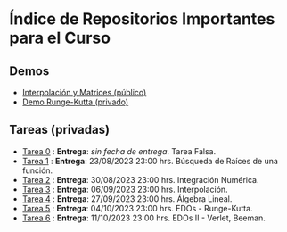 # Índice de Repositorios Importantes para el Curso

## Demos
- [Interpolación y Matrices (público)](https://github.com/uchileFI3104B-2023B/demo-interpolacion-algebra-lineal)
- [Demo Runge-Kutta (privado)](https://github.com/uchileFI3104B-2023B/demo-rk2)

## Tareas (privadas)

- [Tarea 0](https://github.com/uchileFI3104B-2023B/tarea-falsa-template) : **Entrega**: *sin fecha de entrega*. Tarea Falsa. 
- [Tarea 1](https://github.com/uchileFI3104B-2023B/01-tarea-template) : **Entrega**: 23/08/2023 23:00 hrs. Búsqueda de Raíces de una función.
- [Tarea 2](https://github.com/uchileFI3104B-2023B/02-tarea-template) : **Entrega**: 30/08/2023 23:00 hrs. Integración Numérica.
- [Tarea 3](https://github.com/uchileFI3104B-2023B/03-tarea-template) : **Entrega**: 06/09/2023 23:00 hrs. Interpolación.
- [Tarea 4](https://github.com/uchileFI3104B-2023B/04-tarea-template) : **Entrega**: 27/09/2023 23:00 hrs. Álgebra Lineal.
- [Tarea 5](https://github.com/uchileFI3104B-2023B/05-tarea-template) : **Entrega**: 04/10/2023 23:00 hrs. EDOs - Runge-Kutta.
- [Tarea 6](https://github.com/uchileFI3104B-2023B/06-tarea-template) : **Entrega**: 11/10/2023 23:00 hrs. EDOs II - Verlet, Beeman.
